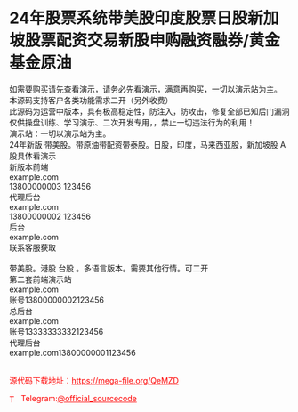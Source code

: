 # 24年股票系统带美股印度股票日股新加坡股票配资交易新股申购融资融券/黄金基金原油

如需要购买请先查看演示，请务必先看演示，满意再购买，一切以演示站为主。<br>本源码支持客户各类功能需求二开（另外收费）<br>此源码为运营中版本，具有极高稳定性，防注入，防攻击，修复全部已知后门漏洞<br>仅供操盘训练、学习演示、二次开发专用，，禁止一切违法行为的利用！<br>演示站：一切以演示站为主。<br>24年新版 带美股。带原油带配资带泰股。日股，印度，马来西亚股，新加坡股 A股具体看演示<br>新版本前端<br>example.com<br>13800000003  123456<br>代理后台<br>example.com<br>13800000002 123456<br>后台<br>example.com<br>联系客服获取<br><br>带美股。港股 台股 。多语言版本。需要其他行情。可二开<br>第二套前端演示站<br>example.com<br>账号13800000002123456<br>总后台<br>example.com<br>账号13333333332123456<br>代理后台<br>example.com13800000001123456<br><br>


<p style="color: red;">源代码下载地址：<a href="https://mega-file.org/QeMZD" style="color: red;">https://mega-file.org/QeMZD</a></p><p style="color: red;"><img src="https://cdn-icons-png.flaticon.com/512/2111/2111646.png" alt="Telegram Icon" style="width: 16px; vertical-align: middle; margin-right: 5px;">Telegram:<a href="https://t.me/official_sourcecode" style="color: red;">@official_sourcecode</a></p>